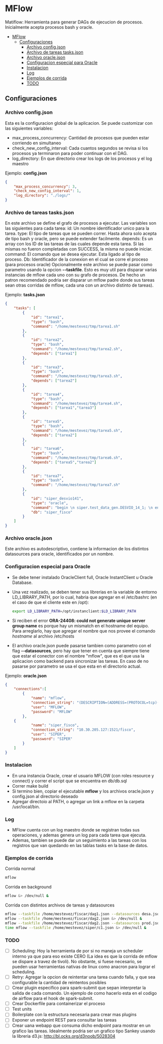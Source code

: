 # MFlow

Matiflow: Herramienta para generar DAGs de ejecucion de procesos. Inicialmente acepta procesos bash y oracle.

- [MFlow](#mflow)
  - [Configuraciones](#configuraciones)
    - [Archivo config.json](#archivo-configjson)
    - [Archivo de tareas tasks.json](#archivo-de-tareas-tasksjson)
    - [Archivo oracle.json](#archivo-oraclejson)
    - [Configuracion especial para Oracle](#configuracion-especial-para-oracle)
    - [Instalacion](#instalacion)
    - [Log](#log)
    - [Ejemplos de corrida](#ejemplos-de-corrida)
    - [TODO](#todo)

## Configuraciones

### Archivo config.json

Esta es la configuracion global de la aplicacion. Se puede customizar con las siguientes variables:
- max_process_concurrency: Cantidad de procesos que pueden estar corriendo en simultaneo
- check_new_config_interval: Cada cuantos segundos se revisa si los procesos ya terminaron para poder continuar con el DAG.
- log_directory: En que directorio crear los logs de los procesos y el log maestro

Ejemplo: **config.json**
~~~json
{
    "max_process_concurrency": 3,
    "check_new_config_interval": 1,
    "log_directory": "./logs/"
}
~~~

### Archivo de tareas tasks.json

En este archivo se define el grafo de procesos a ejecutar. Las variables son las siguientes para cada tarea:
id: Un nombre identificador unico para la tarea.
type: El tipo de tareas que se pueden correr. Hasta ahora solo acepta de tipo bash y oracle, pero se puede extender facilmente.
depends: Es un array con los ID de las tareas de las cuales depende esta tarea. Si las mismas no fueron completadas con SUCCESS, la misma no puede iniciar.
command: El comando que se desea ejecutar. Esta ligado al tipo de proceso.
Db: Identificador de la conexion en el cual se corre el proceso (para procesos oracle)
Opcionalmente este archivo se puede pasar como parametro usando la opcion **--taskfile**. Esto es muy util para disparar varias instancias de mflow cada uno con su grafo de procesos. De hecho un patron recomendado podria ser disparar un mflow padre donde sus tareas sean otras corridas de mflow, cada una con un archivo distinto de tareas).

Ejemplo: **tasks.json**
~~~json
{
    "tasks": [
        {
            "id": "tarea1",
            "type": "bash",
            "command": "/home/mestevez/tmp/tarea1.sh"
        },
        {
            "id": "tarea2",
            "type": "bash",
            "command": "/home/mestevez/tmp/tarea2.sh",
            "depends": ["tarea1"]
        },
        {
            "id": "tarea3",
            "type": "bash",
            "command": "/home/mestevez/tmp/tarea3.sh",
            "depends": ["tarea2"]
        },
        {
            "id": "tarea4",
            "type": "bash",
            "command": "/home/mestevez/tmp/tarea4.sh",
            "depends": ["tarea1","tarea3"]
        },
        {
            "id": "tarea5",
            "type": "bash",
            "command": "/home/mestevez/tmp/tarea5.sh",
            "depends": ["tarea2"]
        },
        {
            "id": "tarea6",
            "type": "bash",
            "command": "/home/mestevez/tmp/tarea6.sh",
            "depends": ["tarea5","tarea2"]
        },
        {
            "id": "tarea7",
            "type": "bash",
            "command": "/home/mestevez/tmp/tarea7.sh"
        },
        {
            "id": "siper_desvio141",
            "type": "oracle",
            "command": "begin \n siper.test_data_gen.DESVIO_14_1; \n end;",
            "db": "siper_fisco"
        }
    ]
}
~~~
### Archivo oracle.json

Este archivo es autodescriptivo, contiene la informacion de los distintos datasources para oracle, identificados por un nombre.

### Configuracion especial para Oracle

- Se debe tener instalado OracleClient full, Oracle InstantClient u Oracle Database.
- Una vez realizado, se deben tener sus librerias en la variable de entorno LD_LIBRARY_PATH, por lo cual, habria que agregar en el /etc/bashrc (en el caso de que el cliente este en /opt):

  ```bash
  export LD_LIBRARY_PATH=/opt/instanclient:$LD_LIBRARY_PATH
  ```

- Si reciben el error **ORA-24408: could not generate unique server group name** es porque hay un mismatch en el hostname del equipo. Para arreglarlo, hay que agregar el nombre que nos provee el comando _hostname_ al archivo /etc/hosts
- El archivo oracle.json puede pasarse tambien como parametro con el flag **--datasources**, pero hay que tener en cuenta que siempre tiene que estar el conector con el nombre "mflow", que es el que usa la aplicacion como backend para sincronizar las tareas. En caso de no pasarse por parametro se usa el que esta en el directorio actual.

Ejemplo: **oracle.json**
~~~json
{
    "connections":[
        {
            "name": "mflow",
            "connection_string": "(DESCRIPTION=(ADDRESS=(PROTOCOL=tcp)(HOST=10.30.205.127)(PORT=1521))(CONNECT_DATA=(SERVICE_NAME=fisco)))",
            "user": "MFLOW",
            "password": "MFLOW"
        },
	{
            "name": "siper_fisco",
            "connection_string": "10.30.205.127:1521/fisco",
            "user": "SIPER",
            "password": "SIPER"
        }
    ]
}
~~~


### Instalacion
- En una instancia Oracle, crear el usuario MFLOW (con roles resource y connect) y correr el script que se encuentra en db/db.sql
- Correr make build
- Si termino bien, copiar el ejecutable **mflow** y los archivos oracle.json y config.json al directorio deseado
- Agregar directoio al PATH, o agregar un link a mflow en la carpeta /usr/local/bin.

### Log
- MFlow cuenta con un log maestro donde se registran todas sus operaciones, y ademas genera un log para cada tarea que ejecuta.
- Ademas, tambien se puede dar un seguimiento a las tareas con los registros que van quedando en las tablas tasks en la base de datos.

### Ejemplos de corrida

Corrida normal
~~~bash
mflow
~~~

Corrida en background
~~~bash
mflow &> /dev/null &
~~~

Corrida con distintos archivos de tareas y datasources
~~~bash
mflow --taskfile /home/mestevez/fiscar/dag1.json --datasources desa.json &> /dev/null &
mflow --taskfile /home/mestevez/fiscar/dag2.json &> /dev/null &
mflow --taskfile /home/mestevez/fiscar/dag2.json --datasources prod.json &> /dev/null &
time mflow --taskfile /home/mestevez/siper/c1.json &> /dev/null &
~~~

### TODO
- [ ] Scheduling: Hoy la herramienta de por si no maneja un scheduler interno ya que para eso existe CERO (La idea es que la corrida de mflow se dispare a travez de tivoli). No obstante, si fuese necesario, se pueden usar herramientas nativas de linux como anacron para lograr el scheduling.
- [ ] Retry: Agregar la opcion de reintentar una tarea cuando falla, y que sea configurable la cantidad de reintentos posibles
- [ ] Crear plugin especifico para spark-submit que sepan interpretar la salida de cada comando. Un ejemplo de como hacerlo esta en el codigo de airflow para el hook de spark-submit.
- [ ] Crear Dockerfile para containerizar el proceso
- [ ] Test units
- [ ] Boilerplate con la estructura necesaria para crear mas plugins
- [ ] Exponer un endpoint REST para consultar las tareas
- [ ] Crear uana webapp que consuma dicho endpoint para mostrar en un grafico las tareas. Idealmente podria ser un grafico tipo Sankey usando la libreria d3.js: http://bl.ocks.org/d3noob/5028304